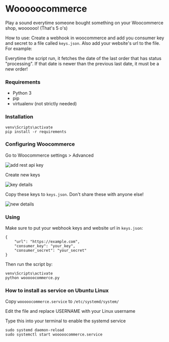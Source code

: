 # Wooooocommerce

Play a sound everytime someone bought something on your Woocommerce shop, woooooo! (That's 5 o's)

How to use:
Create a webhook in woocommerce and add you consumer key and secret to a file called `keys.json`. Also add your website's url to the file. For example:

Everytime the script run, it fetches the date of the last order that has status "processing". If that date is newer than the previous last date, it must be a new order!

### Requirements
- Python 3
- pip
- virtualenv (not strictly needed)

### Installation
```virtualenv venv
venv\Scripts\activate
pip install -r requirements
```

### Configuring Woocommerce
Go to Woocommerce settings > Advanced

![add rest api key](https://github.com/user-attachments/assets/e8c5b0c5-03bf-414d-996a-50e3ee4b5e54)

 Create new keys
 
![key details](https://user-images.githubusercontent.com/8831830/195899932-f1840d55-948b-4bca-b849-679b9c708f8a.png)

Copy these keys to `keys.json`. Don't share these with anyone else!

![new details](https://user-images.githubusercontent.com/8831830/195899945-92a6b997-8f0d-4c9f-be49-fdff5979d959.png)

### Using
Make sure to put your webhook keys and website url in `keys.json`:

```
{
    "url": "https://example.com",
    "consumer_key": "your_key",
    "consumer_secret": "your_secret"
}
```

Then run the script by:
```
venv\Scripts\activate
python wooooocommerce.py
```

### How to install as service on Ubuntu Linux
Copy `wooooocommerce.service` to `/etc/systemd/system/`

Edit the file and replace USERNAME with your Linux username

Type this into your terminal to enable the systemd service

```
sudo systemd daemon-reload
sudo systemctl start wooooocommerce.service
``` 
